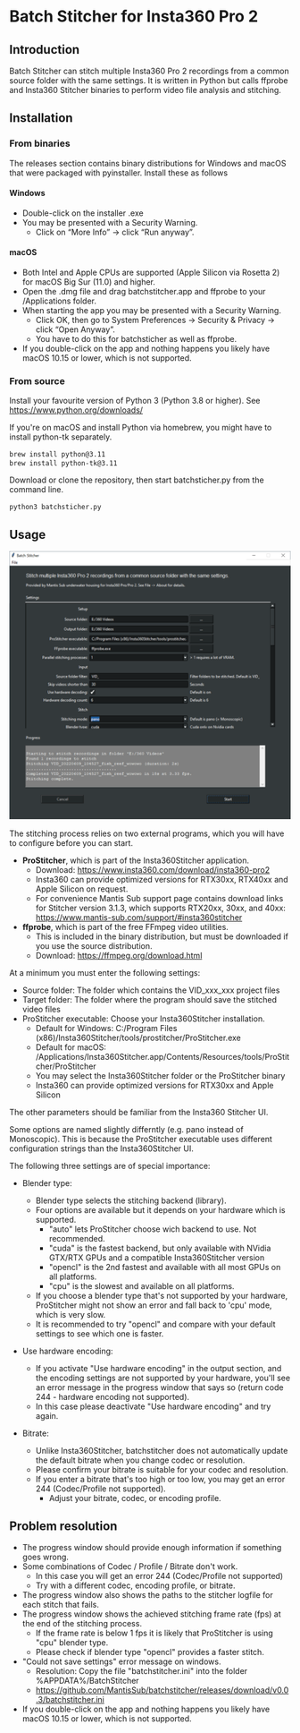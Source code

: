 
# Batch Stitcher for Insta360 Pro 2

## Introduction

Batch Stitcher can stitch multiple Insta360 Pro 2 recordings from a common source folder with the same settings. It is written in Python but calls ffprobe and Insta360 Stitcher binaries to perform video file analysis and stitching.

## Installation

### From binaries

The releases section contains binary distributions for Windows and macOS that were packaged with pyinstaller. Install these as follows

#### Windows 

- Double-click on the installer .exe
- You may be presented with a Security Warning. 
  - Click on “More Info” -> click “Run anyway”.

#### macOS

- Both Intel and Apple CPUs are supported (Apple Silicon via Rosetta 2) for macOS Big Sur (11.0) and higher.
- Open the .dmg file and drag batchstitcher.app and ffprobe to your /Applications folder.
- When starting the app you may be presented with a Security Warning. 
  - Click OK, then go to System Preferences -> Security & Privacy -> click “Open Anyway”.
  - You have to do this for batchsticher as well as ffprobe.
- If you double-click on the app and nothing happens you likely have macOS 10.15 or lower, which is not supported.


### From source

Install your favourite version of Python 3 (Python 3.8 or higher). See https://www.python.org/downloads/

If you're on macOS and install Python via homebrew, you might have to install python-tk separately.

```
brew install python@3.11
brew install python-tk@3.11
```

Download or clone the repository, then start batchsticher.py from the command line.
```
python3 batchsticher.py
```


## Usage

![alt text](./batchstitcher.png)

The stitching process relies on two external programs, which you will have to configure before you can start.
- **ProStitcher**, which is part of the Insta360Stitcher application.
  - Download: https://www.insta360.com/download/insta360-pro2
  - Insta360 can provide optimized versions for RTX30xx, RTX40xx and Apple Silicon on request.
  - For convenience Mantis Sub support page contains download links for Stitcher version 3.1.3, which supports RTX20xx, 30xx, and 40xx: https://www.mantis-sub.com/support/#insta360stitcher 
- **ffprobe**, which is part of the free FFmpeg video utilities. 
  - This is included in the binary distribution, but must be downloaded if you use the source distribution.
  - Download: https://ffmpeg.org/download.html


At a minimum you must enter the following settings:

- Source folder: The folder which contains the VID_xxx_xxx project files
- Target folder: The folder where the program should save the stitched video files
- ProStitcher executable: Choose your Insta360Stitcher installation.
  - Default for Windows: C:/Program Files (x86)/Insta360Stitcher/tools/prostitcher/ProStitcher.exe
  - Default for macOS: /Applications/Insta360Stitcher.app/Contents/Resources/tools/ProStitcher/ProStitcher
  - You may select the Insta360Stitcher folder or the ProStitcher binary
  - Insta360 can provide optimized versions for RTX30xx and Apple Silicon
 
The other parameters should be familiar from the Insta360 Stitcher UI. 

Some options are named slightly differntly (e.g. pano instead of Monoscopic). 
This is because the ProStitcher executable uses different configuration strings than the Insta360Stitcher UI. 

The following three settings are of special importance: 

- Blender type:
  - Blender type selects the stitching backend (library).
  - Four options are available but it depends on your hardware which is supported.
    - "auto" lets ProStitcher choose wich backend to use. Not recommended.
    - "cuda" is the fastest backend, but only available with NVidia GTX/RTX GPUs and a compatible Insta360Stitcher version
    - "opencl" is the 2nd fastest and available with all most GPUs on all platforms.
    - "cpu" is the slowest and available on all platforms.
  - If you choose a blender type that's not supported by your hardware, ProStitcher might not show an error and fall back to 'cpu' mode, which is very slow. 
  - It is recommended to try "opencl" and compare with your default settings to see which one is faster.

- Use hardware encoding: 
  - If you activate "Use hardware encoding" in the output section, and the encoding settings are not supported by your hardware, you'll see an error message in the progress window that says so (return code 244 - hardware encoding not supported). 
  - In this case please deactivate "Use hardware encoding" and try again.

- Bitrate:
  - Unlike Insta360Stitcher, batchstitcher does not automatically update the default bitrate when you change codec or resolution.
  - Please confirm your bitrate is suitable for your codec and resolution.
  - If you enter a bitrate that's too high or too low, you may get an error 244 (Codec/Profile not supported).
    - Adjust your bitrate, codec, or encoding profile.

## Problem resolution

- The progress window should provide enough information if something goes wrong. 
- Some combinations of Codec / Profile / Bitrate don't work. 
  - In this case you will get an error 244 (Codec/Profile not supported)
  - Try with a different codec, encoding profile, or bitrate.
- The progress window also shows the paths to the stitcher logfile for each stitch that fails.
- The progress window shows the achieved stitching frame rate (fps) at the end of the stitching process. 
  - If the frame rate is below 1 fps it is likely that ProStitcher is using "cpu" blender type. 
  - Please check if blender type "opencl" provides a faster stitch.
- "Could not save settings" error message on windows.
  - Resolution: Copy the file "batchstitcher.ini" into the folder %APPDATA%/BatchStitcher
  - https://github.com/MantisSub/batchstitcher/releases/download/v0.0.3/batchstitcher.ini
- If you double-click on the app and nothing happens you likely have macOS 10.15 or lower, which is not supported.
